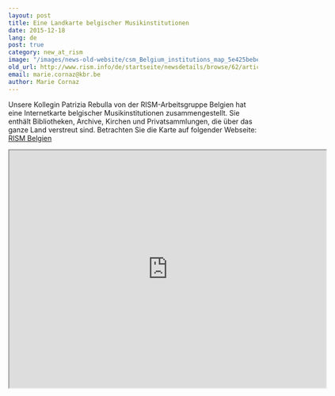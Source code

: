 ```yaml
---
layout: post
title: Eine Landkarte belgischer Musikinstitutionen
date: 2015-12-18
lang: de
post: true
category: new_at_rism
image: "/images/news-old-website/csm_Belgium_institutions_map_5e425bebe5.jpg"
old_url: http://www.rism.info/de/startseite/newsdetails/browse/62/article/64/an-interactive-map-of-musical-institutions-in-belgium.html
email: marie.cornaz@kbr.be
author: Marie Cornaz
---
```


Unsere Kollegin Patrizia Rebulla von der RISM-Arbeitsgruppe Belgien hat eine Internetkarte belgischer Musikinstitutionen zusammengestellt. Sie enthält Bibliotheken, Archive, Kirchen und Privatsammlungen, die über das ganze Land verstreut sind. Betrachten Sie die Karte auf folgender Webseite: [RISM Belgien](/de/workgroups/belgium-rism-belgium.html "Öffnet internen Link im aktuellen Fenster")


<iframe src="https://www.google.com/maps/d/embed?mid=zVkEV29Tbhz0.kJsXPEbQlNAA" width="640" height="480"></iframe>

